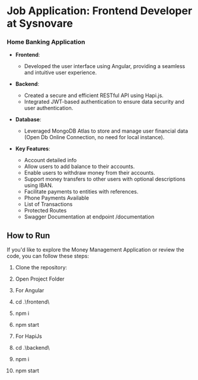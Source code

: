 # Job Application: Frontend Developer at Sysnovare

### Home Banking Application

- **Frontend**:
  - Developed the user interface using Angular, providing a seamless and intuitive user experience.

- **Backend**:
  - Created a secure and efficient RESTful API using Hapi.js.
  - Integrated JWT-based authentication to ensure data security and user authentication.

- **Database**:
  - Leveraged MongoDB Atlas to store and manage user financial data (Open Db Online Connection, no need for local instance).

- **Key Features**:
  - Account detailed info
  - Allow users to add balance to their accounts.
  - Enable users to withdraw money from their accounts.
  - Support money transfers to other users with optional descriptions using IBAN.
  - Facilitate payments to entities with references.
  - Phone Payments Available
  - List of Transactions
  - Protected Routes
  - Swagger Documentation at endpoint /documentation

## How to Run

If you'd like to explore the Money Management Application or review the code, you can follow these steps:

1. Clone the repository:

2. Open Project Folder

3. For Angular

4. cd .\frontend\

5. npm i

6. npm start

7. For HapiJs

8. cd .\backend\

9. npm i

10. npm start

